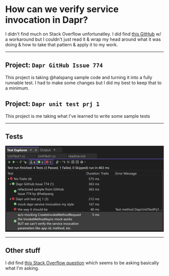 # How can we verify service invocation in Dapr?

I didn't find much on Stack Overflow unfortunatley.  I did find [this GitHub](https://github.com/dapr/dotnet-sdk/issues/774#issuecomment-966721169) w/ a workaround but I couldn't just read it & wrap my head around what it was doing & how to take that pattern & apply it to my work.

---

## Project: `Dapr GitHub Issue 774`
This project is taking @halspang sample code and 
turning it into a fully runnable test.  I had to 
make some changes but I did my best to keep that to a minimum.

## Project: `Dapr unit test prj 1`
This project is me taking what I've learned to write
some sample tests

---

## Tests
![File](readme-assets/file.png)

---

## Other stuff
I did find [this Stack Overflow question](https://stackoverflow.com/questions/68362431/how-do-you-do-unit-testing-with-dapr)
which seems to be asking basically what I'm asking.